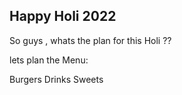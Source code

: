 ## Happy Holi 2022 ##

So guys , whats  the plan for this Holi ??

lets plan the Menu:

Burgers
Drinks
Sweets
